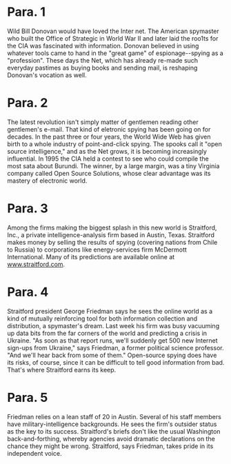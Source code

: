 # Para. 1

Wild Bill Donovan would have loved the Inter net. The American spymaster who built the Office of Strategic in World War II and later laid the roo1ts for the CIA was fascinated with information. Donovan believed in using whatever tools came to hand in the "great game" of espionage--spying as a "profession". These days the Net, which has already re-made such everyday pastimes as buying books and sending mail, is reshaping Donovan's vocation as well.

# Para. 2

The latest revolution isn't simply matter of gentlemen reading other gentlemen's e-mail. That kind of eletronic spying has been going on for decades. In the past three or four years, the World Wide Web has given birth to a whole industry of point-and-click spying. The spooks call it "open source intelligence," and as the Net grows, it is becoming increasingly influential. In 1995 the CIA held a contest to see who could compile the most sata about Burundi. The winner, by a large margin, was a tiny Virginia company called Open Source Solutions, whose clear advantage was its mastery of electronic world.

# Para. 3

Among the firms making the biggest splash in this new world is Straitford, Inc., a private intelligence-analysis firm based in Austin, Texas. Straitford makes money by selling the results of spying (covering nations from Chile to Russia) to corporations like energy-services firm McDermott International. Many of its predictions are available online at www.straitford.com.

# Para. 4

Straitford president George Friedman says he sees the online world as a kind of mutually reinforcing tool for both information collection and distribution, a spymaster's dream. Last week his firm was busy vacuuming up data bits from the far corners of the world and predicting a crisis in Ukraine. "As soon as that report runs, we'll suddenly get 500 new Internet sign-ups from Ukraine," says Friedman, a former political science professor. "And we'll hear back from some of them." Open-source spying does have its risks, of course, since it can be difficult to tell good information from bad. That's where Straitford earns its keep.

# Para. 5

Friedman relies on a lean staff of 20 in Austin. Several of his staff members have military-intelligence backgrounds. He sees the firm's outsider status as the key to its success. Straitford's briefs don't like the usual Washington back-and-forthing, whereby agencies avoid dramatic declarations on the chance they might be wrong. Straitford, says Friedman, takes pride in its independent voice.